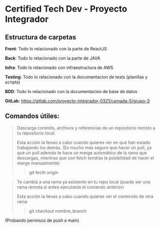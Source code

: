 # Certified Tech Dev - Proyecto Integrador

## Estructura de carpetas

**Front**: Todo lo relacionado con la parte de ReactJS

**Back**: Todo lo relacionado con la parte de JAVA

**Infra**: Todo lo relacionado con infraestructura de AWS

**Testing**: Todo lo relacionado con la documentacion de tests (planillas y scripts)

**BDD**: Todo lo relacionado con la documentacion de base de datos

**GitLab:** https://gitlab.com/proyecto-integrador-0321/camada-5/grupo-3


## Comandos útiles:


> Descarga commits, archivos y referencias de un repositorio remoto a tu repositorio local.
>
> Esta acción la llevas a cabo cuando quieres ver en qué han estado trabajando los demás. 
(Es mucho más seguro que hacer un pull, ya que un pull además te hace un merge automático de la rama que descargas, mientras que con fetch tendrás la posibilidad de hacer el merge manualmente)
>
>> git fecth origin




> Te cambia a una rama ya existente en tu repo local (puede ser una rama remota si antes ejecutaste el comando anterior)
>
> Esta acción la llevas a cabo cuando quieres ver el contenido de otra rama
>
>> git checkout nombre_branch




(Probando permisos de push a main)
